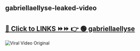 
 ## gabriellaellyse-leaked-video 

# <h2><a href="https://clipsfans.com/gabriellaellyse&ref=git">🔗 Click to LINKS ⏩⏩ 👉 🟢 gabriellaellyse </a></h2>

<a href="https://clipsfans.com/gabriellaellyse&ref=git" rel="nofollow" data-target="animated-image.originalLink"><img src="https://i.ibb.co.com/xMMVF88/686577567.gif" alt="Viral Video Original" style="max-width: 100%; display: inline-block;" data-target="animated-image.originalImage"></a>
